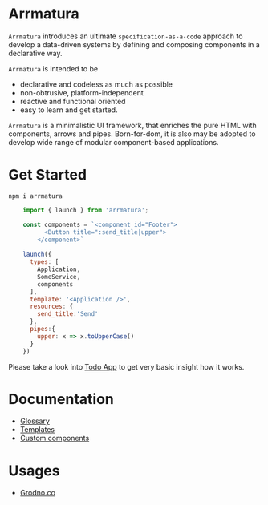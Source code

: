 # Arrmatura

`Arrmatura` introduces an ultimate `specification-as-a-code` approach to develop a data-driven systems by defining and composing components in a declarative way.

`Arrmatura` is intended to be 
 - declarative and codeless as much as possible
 - non-obtrusive, platform-independent
 - reactive and functional oriented
 - easy to learn and get started. 
    
`Arrmatura` is a minimalistic UI framework, that enriches the pure HTML with components, arrows and pipes. Born-for-dom, it is also may be adopted to develop wide range of modular component-based applications.

# Get Started

    npm i arrmatura

```javascript
    import { launch } from 'arrmatura';

    const components = `<component id="Footer">
          <Button title=":send_title|upper">
        </component>`
        
    launch({
      types: [
        Application,
        SomeService,
        components
      ], 
      template: '<Application />',
      resources: { 
        send_title:'Send'
      },
      pipes:{
        upper: x => x.toUpperCase()
      }
    })
```

Please take a look into [Todo App](https://alitskevich.github.io/arrmatura/todo.html) to get very basic insight how it works.

# Documentation

- [Glossary](md/GLOSSARY.md)
- [Templates](md/TEMPLATE.md)
- [Custom components](md/CUSTOM.md)

# Usages

- [Grodno.co](https://grodno.co)
